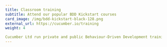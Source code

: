 ```yaml
---
title: Classroom training
subtitle: Attend our popular BDD Kickstart courses
card_image: /img/bdd-kickstart-black-128.png
external_url: https://cucumber.io/training
weight: 4

Cucumber Ltd run private and public Behaviour-Driven Development training and coaching services around the world. To make an on-site enquiry or to see a list of upcoming public course dates, head to our [training page](https://cucumber.io/training)
---
```


